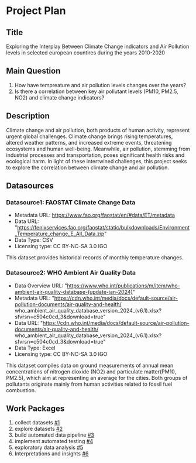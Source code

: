 # Project Plan

## Title
Exploring the Interplay Between Climate Change indicators and Air Pollution levels in selected european countires during the years 2010-2020


## Main Question
1. How have tempreature and air pollution levels changes over the years?
2. Is there a correlation between key air pollutant levels (PM10, PM2.5, NO2) and climate change indicators?


## Description

Climate change and air pollution, both products of human activity, represent urgent global challenges. Climate change brings rising temperatures, altered weather patterns, and increased extreme events, threatening ecosystems and human well-being. Meanwhile, air pollution, stemming from industrial processes and transportation, poses significant health risks and ecological harm.
In light of these intertwined challenges, this project seeks to explore the correlation between climate change and air pollution. 

## Datasources

### Datasource1: FAOSTAT Climate Change Data
* Metadata URL: https://www.fao.org/faostat/en/#data/ET/metadata
* Data URL: "https://fenixservices.fao.org/faostat/static/bulkdownloads/Environment_Temperature_change_E_All_Data.zip"
* Data Type: CSV
* Licensing type: CC BY-NC-SA 3.0 IGO

This dataset provides historical records of monthly temperature changes.

### Datasource2: WHO Ambient Air Quality Data
* Data Overview URL: "https://www.who.int/publications/m/item/who-ambient-air-quality-database-(update-jan-2024)"
* Metadata URL: "https://cdn.who.int/media/docs/default-source/air-pollution-documents/air-quality-and-health/     
            who_ambient_air_quality_database_version_2024_(v6.1).xlsx?sfvrsn=c504c0cd_3&download=true"
* Data URL: "https://cdn.who.int/media/docs/default-source/air-pollution-documents/air-quality-and-health/     
            who_ambient_air_quality_database_version_2024_(v6.1).xlsx?sfvrsn=c504c0cd_3&download=true"
* Data Type: Excel
* Licensing type: CC BY-NC-SA 3.0 IGO

This dataset compiles data on ground measurements of annual mean concentrations of nitrogen dioxide (NO2) and particulate matter(PM10, PM2.5), which aim at representing an average for the cities. Both groups of pollutants originate mainly from human activities related to fossil fuel combustion.






## Work Packages

1. collect datasets [#1][i1]
2. explore datasets [#2][i2]
3. build automated data pipeline [#3][i3]
4. implement automated testing [#4][i4]
5. exploratory data analysis [#5][i5]
6. Interpretations and insights [#6][i6]

[i1]: https://github.com/sahelsb/made/issues/1
[i2]: https://github.com/sahelsb/made/issues/2
[i3]: https://github.com/sahelsb/made/issues/3
[i4]: https://github.com/sahelsb/made/issues/4
[i5]: https://github.com/sahelsb/made/issues/5
[i6]: https://github.com/sahelsb/made/issues/6













